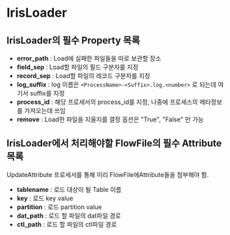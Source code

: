 # IrisLoader
## IrisLoader의 필수 Property 목록
- **error_path** : Load에 실패한 파일들을 따로 보관할 장소
- **field_sep** : Load할 파일의 필드 구분자를 지정
- **record_sep** : Load할 파일의 레코드 구분자를 지정
- **log_suffix** : log 이름은 `<ProcessName>-<Suffix>.log.<number>` 로  되는데 여기서 suffix를 지정
- **process_id** : 해당 프로세서의 process_id를 지정, 나중에 프로세스의 메타정보를 가져오는데 쓰임
- **remove** : Load한 파일을 지울지를 결정 옵션은 "True", "False" 만 가능

## IrisLoader에서 처리해야할 FlowFile의 필수 Attribute 목록
UpdateAttribute 프로세서를 통해 미리 FlowFile에Attribute들을 첨부해야 함.

- **tablename** : 로드 대상이 될 Table 이름
- **key** : 로드 key value
- **partition** : 로드 partition value
- **dat_path** : 로드 할 파일의 dat파일 경로
- **ctl_path** : 로드 할 파일의 ctl파일 경로
